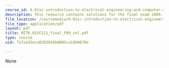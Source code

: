 ```yaml
---
course_id: 6-01sc-introduction-to-electrical-engineering-and-computer-science-i-spring-2011
description: This resource contains solutions for the final exam 2009.
file_location: /coursemedia/6-01sc-introduction-to-electrical-engineering-and-computer-science-i-spring-2011/71fa1d5eca0302926b8805ca19b0678e_MIT6_01SCS11_final_F09_sol.pdf
file_type: application/pdf
layout: pdf
title: MIT6_01SCS11_final_F09_sol.pdf
type: course
uid: 71fa1d5eca0302926b8805ca19b0678e

---
```

None
